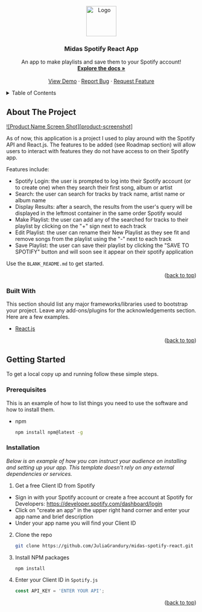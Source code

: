 
<!-- PROJECT LOGO -->
<br />
<div align="center">
  <a href="https://github.com/JuliaGrandury/midas-spotify-react">
    <img src="https://img.icons8.com/fluency/64/000000/music-robot.png" alt="Logo" width="80" height="80">
  </a>

  <h3 align="center">Midas Spotify React App</h3>

  <p align="center">
    An app to make playlists and save them to your Spotify account!
    <br />
    <a href="https://github.com/JuliaGrandury/midas-spotify-react"><strong>Explore the docs »</strong></a>
    <br />
    <br />
    <a href="http://midas-spotifyapp.surge.sh/">View Demo</a>
    ·
    <a href="https://github.com/JuliaGrandury/midas-spotify-react/issues">Report Bug</a>
    ·
    <a href="https://github.com/JuliaGrandury/midas-spotify-react/issues">Request Feature</a>
  </p>
</div>



<!-- TABLE OF CONTENTS -->
<details>
  <summary>Table of Contents</summary>
  <ol>
    <li>
      <a href="#about-the-project">About The Project</a>
      <ul>
        <li><a href="#built-with">Built With</a></li>
      </ul>
    </li>
    <li>
      <a href="#getting-started">Getting Started</a>
      <ul>
        <li><a href="#prerequisites">Prerequisites</a></li>
        <li><a href="#installation">Installation</a></li>
      </ul>
    </li>
    <li><a href="#usage">Usage</a></li>
    <li><a href="#roadmap">Roadmap</a></li>
    <li><a href="#contributing">Contributing</a></li>
    <li><a href="#license">License</a></li>
    <li><a href="#contact">Contact</a></li>
    <li><a href="#acknowledgments">Acknowledgments</a></li>
  </ol>
</details>



<!-- ABOUT THE PROJECT -->
## About The Project

[![Product Name Screen Shot][product-screenshot]](https://example.com)

As of now, this application is a project I used to play around with the Spotify API and React.js. The features to be added (see Roadmap section) will allow users to interact with features they do not have access to on their Spotify app. 

Features include:
* Spotify Login: the user is prompted to log into their Spotify account (or to create one) when they search their first song, album or artist
* Search: the user can search for tracks by track name, artist name or album name
* Display Results: after a search, the results from the user's query will be displayed in the leftmost container in the same order Spotify would
* Make Playlist: the user can add any of the searched for tracks to their playlist by clicking on the "+" sign next to each track
* Edit Playlist: the user can rename their New Playlist as they see fit and remove songs from the playlist using the "-" next to each track
* Save Playlist: the user can save their playlist by clicking the "SAVE TO SPOTIFY" button and will soon see it appear on their spotify application

Use the `BLANK_README.md` to get started.

<p align="right">(<a href="#top">back to top</a>)</p>



### Built With

This section should list any major frameworks/libraries used to bootstrap your project. Leave any add-ons/plugins for the acknowledgements section. Here are a few examples.

* [React.js](https://reactjs.org/)

<p align="right">(<a href="#top">back to top</a>)</p>



<!-- GETTING STARTED -->
## Getting Started

To get a local copy up and running follow these simple steps.

### Prerequisites

This is an example of how to list things you need to use the software and how to install them.
* npm
  ```sh
  npm install npm@latest -g
  ```

### Installation

_Below is an example of how you can instruct your audience on installing and setting up your app. This template doesn't rely on any external dependencies or services._

1. Get a free Client ID from Spotify
* Sign in with your Spotify account or create a free account at Spotify for Developers: https://developer.spotify.com/dashboard/login
* Click on "create an app" in the upper right hand corner and enter your app name and brief description
* Under your app name you will find your Client ID
2. Clone the repo
   ```sh
   git clone https://github.com/JuliaGrandury/midas-spotify-react.git
   ```
3. Install NPM packages
   ```sh
   npm install
   ```
4. Enter your Client ID in `Spotify.js`
   ```js
   const API_KEY = 'ENTER YOUR API';
   ```

<p align="right">(<a href="#top">back to top</a>)</p>
